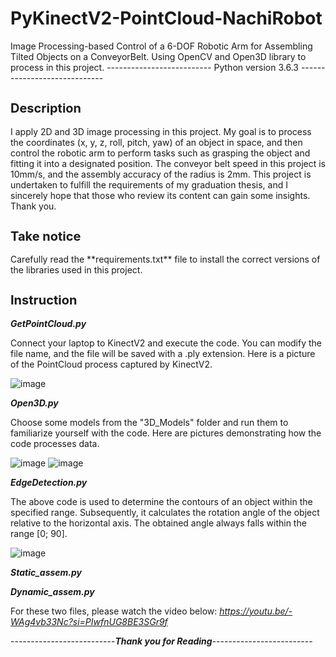 # PyKinectV2-PointCloud-NachiRobot
Image Processing-based Control of a 6-DOF Robotic Arm for Assembling Tilted Objects on a ConveyorBelt. Using OpenCV and Open3D library to process in this project.
-------------------------- Python version 3.6.3 -----------------------------
<h2 style="font-size: 20px;">Description</h2>
I apply 2D and 3D image processing in this project. My goal is to process the coordinates (x, y, z, roll, pitch, yaw) of an object in space, and then control the robotic arm to perform tasks such as grasping the object and fitting it into a designated position. The conveyor belt speed in this project is 10mm/s, and the assembly accuracy of the radius is 2mm. This project is undertaken to fulfill the requirements of my graduation thesis, and I sincerely hope that those who review its content can gain some insights. Thank you.
<h2 style="font-size: 20px;">Take notice</h2>
Carefully read the **requirements.txt** file to install the correct versions of the libraries used in this project.
<h2 style="font-size: 20px;">Instruction</h2>

*_**GetPointCloud.py**_*

Connect your laptop to KinectV2 and execute the code. You can modify the file name, and the file will be saved with a .ply extension. Here is a picture of the PointCloud process captured by KinectV2.

![image](https://github.com/dongtamlx18/PyKinectV2-PointCloud-NachiRobot/assets/44941558/75b1515a-aedf-444e-b09a-4a3ac52f5c42)

*_**Open3D.py**_*

Choose some models from the "3D_Models" folder and run them to familiarize yourself with the code. Here are pictures demonstrating how the code processes data.

![image](https://github.com/dongtamlx18/PyKinectV2-PointCloud-NachiRobot/assets/44941558/f14d25a6-a50b-4bf8-9356-7a5e4be94ae6)
![image](https://github.com/dongtamlx18/PyKinectV2-PointCloud-NachiRobot/assets/44941558/4e0ebd0e-2e7f-4fc5-ad52-9e8de25e52fa)

*_**EdgeDetection.py**_*


The above code is used to determine the contours of an object within the specified range. Subsequently, it calculates the rotation angle of the object relative to the horizontal axis. The obtained angle always falls within the range [0; 90].

![image](https://github.com/dongtamlx18/PyKinectV2-PointCloud-NachiRobot/assets/44941558/1e942306-db1b-45ea-a7e2-5f4b522fa36e)

*_**Static_assem.py**_*

*_**Dynamic_assem.py**_*

For these two files, please watch the video below: _https://youtu.be/-WAg4vb33Nc?si=PIwfnUG8BE3SGr9f_

--------------------------_**Thank you for Reading**_-------------------------
